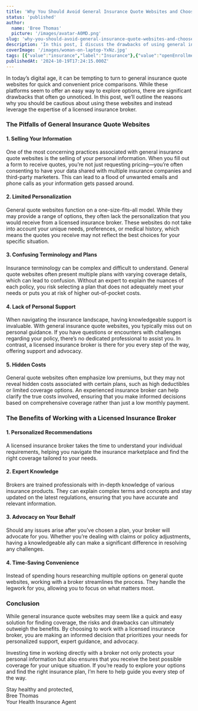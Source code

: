 ```yaml
---
title: 'Why You Should Avoid General Insurance Quote Websites and Choose a Licensed Insurance Broker'
status: 'published'
author:
  name: 'Bree Thomas'
  picture: '/images/avatar-A0MD.png'
slug: 'why-you-should-avoid-general-insurance-quote-websites-and-choose-a-licensed-insurance-broker'
description: 'In this post, I discuss the drawbacks of using general insurance quote websites, including the potential sale of your personal information, lack of personalized support, and hidden costs. Instead, I advocate for leveraging a licensed insurance broker who can provide tailored recommendations, expert knowledge, and dedicated advocacy, ensuring you find the best coverage for your individual needs.'
coverImage: '/images/woman-on-laptop-YxNz.jpg'
tags: [{"value":"insurance","label":"Insurance"},{"value":"openEnrollment","label":"Open Enrollment"}]
publishedAt: '2024-10-19T17:24:15.000Z'
---
```


In today’s digital age, it can be tempting to turn to general insurance quote websites for quick and convenient price comparisons. While these platforms seem to offer an easy way to explore options, there are significant drawbacks that often go unnoticed. In this post, we’ll outline the reasons why you should be cautious about using these websites and instead leverage the expertise of a licensed insurance broker.

### The Pitfalls of General Insurance Quote Websites

#### 1. **Selling Your Information**

One of the most concerning practices associated with general insurance quote websites is the selling of your personal information. When you fill out a form to receive quotes, you’re not just requesting pricing—you’re often consenting to have your data shared with multiple insurance companies and third-party marketers. This can lead to a flood of unwanted emails and phone calls as your information gets passed around.

#### 2. **Limited Personalization**

General quote websites function on a one-size-fits-all model. While they may provide a range of options, they often lack the personalization that you would receive from a licensed insurance broker. These websites do not take into account your unique needs, preferences, or medical history, which means the quotes you receive may not reflect the best choices for your specific situation.

#### 3. **Confusing Terminology and Plans**

Insurance terminology can be complex and difficult to understand. General quote websites often present multiple plans with varying coverage details, which can lead to confusion. Without an expert to explain the nuances of each policy, you risk selecting a plan that does not adequately meet your needs or puts you at risk of higher out-of-pocket costs.

#### 4. **Lack of Personal Support**

When navigating the insurance landscape, having knowledgeable support is invaluable. With general insurance quote websites, you typically miss out on personal guidance. If you have questions or encounters with challenges regarding your policy, there’s no dedicated professional to assist you. In contrast, a licensed insurance broker is there for you every step of the way, offering support and advocacy.

#### 5. **Hidden Costs**

General quote websites often emphasize low premiums, but they may not reveal hidden costs associated with certain plans, such as high deductibles or limited coverage options. An experienced insurance broker can help clarify the true costs involved, ensuring that you make informed decisions based on comprehensive coverage rather than just a low monthly payment.

### The Benefits of Working with a Licensed Insurance Broker

#### 1. **Personalized Recommendations**

A licensed insurance broker takes the time to understand your individual requirements, helping you navigate the insurance marketplace and find the right coverage tailored to your needs.

#### 2. **Expert Knowledge**

Brokers are trained professionals with in-depth knowledge of various insurance products. They can explain complex terms and concepts and stay updated on the latest regulations, ensuring that you have accurate and relevant information.

#### 3. **Advocacy on Your Behalf**

Should any issues arise after you’ve chosen a plan, your broker will advocate for you. Whether you’re dealing with claims or policy adjustments, having a knowledgeable ally can make a significant difference in resolving any challenges.

#### 4. **Time-Saving Convenience**

Instead of spending hours researching multiple options on general quote websites, working with a broker streamlines the process. They handle the legwork for you, allowing you to focus on what matters most.

### Conclusion

While general insurance quote websites may seem like a quick and easy solution for finding coverage, the risks and drawbacks can ultimately outweigh the benefits. By choosing to work with a licensed insurance broker, you are making an informed decision that prioritizes your needs for personalized support, expert guidance, and advocacy.

Investing time in working directly with a broker not only protects your personal information but also ensures that you receive the best possible coverage for your unique situation. If you’re ready to explore your options and find the right insurance plan, I’m here to help guide you every step of the way.

Stay healthy and protected,\
Bree Thomas\
Your Health Insurance Agent